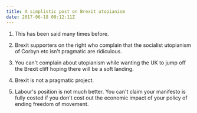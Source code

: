 ```yaml
---
title: A simplistic post on Brexit utopianism
date: 2017-06-18 09:12:11Z
---
```



1. This has been said many times before.

1. Brexit supporters on the right who complain that the socialist utopianism of Corbyn etc isn't pragmatic are ridiculous.

1. You can't complain about utopianism while wanting the UK to jump off the Brexit cliff hoping there will be a soft landing.

1. Brexit is not a pragmatic project.

1. Labour's position is not much better. You can't claim your manifesto is fully costed if you don't cost out the economic impact of your policy of ending freedom of movement.

